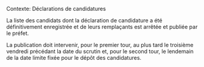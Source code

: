 Contexte: Déclarations de candidatures

La liste des candidats dont la déclaration de candidature a été définitivement enregistrée et de leurs remplaçants est arrêtée et publiée par le préfet.

La publication doit intervenir, pour le premier tour, au plus tard le troisième vendredi précédant la date du scrutin et, pour le second tour, le lendemain de la date limite fixée pour le dépôt des candidatures.